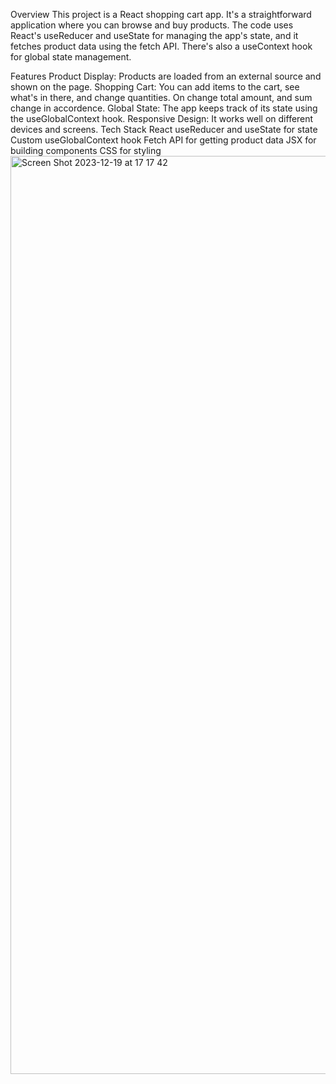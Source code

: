 Overview
This project is a React shopping cart app. It's a straightforward application where you can browse and buy products. 
The code uses React's useReducer and useState for managing the app's state, and it fetches product data using the fetch API. There's also a useContext hook for global state management.

Features
Product Display: Products are loaded from an external source and shown on the page.
Shopping Cart: You can add items to the cart, see what's in there, and change quantities. On change total amount, and sum change in accordence.
Global State: The app keeps track of its state using the useGlobalContext hook.
Responsive Design: It works well on different devices and screens.
Tech Stack
React
useReducer and useState for state
Custom useGlobalContext hook
Fetch API for getting product data
JSX for building components
CSS for styling
<img width="1469" alt="Screen Shot 2023-12-19 at 17 17 42" src="https://github.com/altynbeq/cart-app-react/assets/65371350/75372a99-66a0-46cc-9864-49d6624e4889">
